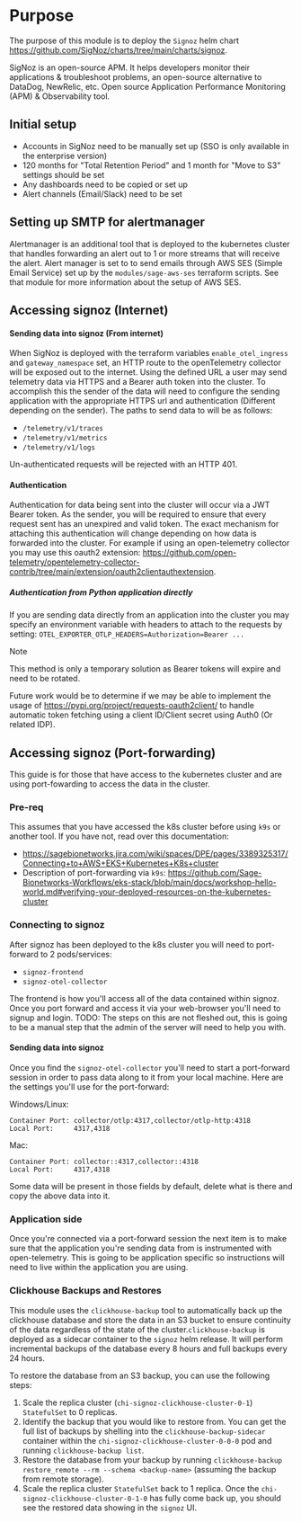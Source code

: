 # Purpose
The purpose of this module is to deploy the `Signoz` helm chart <https://github.com/SigNoz/charts/tree/main/charts/signoz>.

SigNoz is an open-source APM. It helps developers monitor their applications 
& troubleshoot problems, an open-source alternative to DataDog, NewRelic, etc. Open 
source Application Performance Monitoring (APM) & Observability tool.

## Initial setup

- Accounts in SigNoz need to be manually set up (SSO is only available in the enterprise version)
- 120 months for "Total Retention Period" and 1 month for "Move to S3" settings should be set
- Any dashboards need to be copied or set up
- Alert channels (Email/Slack) need to be set

## Setting up SMTP for alertmanager
Alertmanager is an additional tool that is deployed to the kubernetes cluster that
handles forwarding an alert out to 1 or more streams that will receive the alert.
Alert manager is set to to send emails through AWS SES (Simple Email Service) set up
by the `modules/sage-aws-ses` terraform scripts. See that module for more information
about the setup of AWS SES.

## Accessing signoz (Internet)

#### Sending data into signoz (From internet)
When SigNoz is deployed with the terraform variables `enable_otel_ingress` and `gateway_namespace`
set, an HTTP route to the openTelemetry collector will be exposed out to the internet.
Using the defined URL a user may send telemetry data via HTTPS and a Bearer auth token
into the cluster. To accomplish this the sender of the data will need to configure
the sending application with the appropriate HTTPS url and authentication (Different 
depending on the sender). The paths to send data to will be as follows:

- `/telemetry/v1/traces`
- `/telemetry/v1/metrics`
- `/telemetry/v1/logs`


Un-authenticated requests will be rejected with an HTTP 401.

#### Authentication
Authentication for data being sent into the cluster will occur via a JWT Bearer token.
As the sender, you will be required to ensure that every request sent has an unexpired
and valid token. The exact mechanism for attaching this authentication will change
depending on how data is forwarded into the cluster. For example if using an
open-telemetry collector you may use this oauth2 extension:
<https://github.com/open-telemetry/opentelemetry-collector-contrib/tree/main/extension/oauth2clientauthextension>.

##### Authentication from Python application directly
If you are sending data directly from an application into the cluster you may specify
an environment variable with headers to attach to the requests by setting:
`OTEL_EXPORTER_OTLP_HEADERS=Authorization=Bearer ...`

> [!NOTE]
> This method is only a temporary solution as Bearer tokens will expire and need to be rotated.

Future work would be to determine if we may be able to implement the usage of 
<https://pypi.org/project/requests-oauth2client/> to handle automatic token fetching
using a client ID/Client secret using Auth0 (Or related IDP).


## Accessing signoz (Port-forwarding)
This guide is for those that have access to the kubernetes cluster and are using 
port-fowarding to access the data in the cluster.

### Pre-req
This assumes that you have accessed the k8s cluster before using `k9s` or another tool.
If you have not, read over this documentation:

- <https://sagebionetworks.jira.com/wiki/spaces/DPE/pages/3389325317/Connecting+to+AWS+EKS+Kubernetes+K8s+cluster>
- Description of port-forwarding via `k9s`: <https://github.com/Sage-Bionetworks-Workflows/eks-stack/blob/main/docs/workshop-hello-world.md#verifying-your-deployed-resources-on-the-kubernetes-cluster>

### Connecting to signoz
After signoz has been deployed to the k8s cluster you will need to port-forward to 2
pods/services:

- `signoz-frontend`
- `signoz-otel-collector`

The frontend is how you'll access all of the data contained within signoz. Once you
port forward and access it via your web-browser you'll need to signup and login. 
TODO: The steps on this are not fleshed out, this is going to be a manual step that the
admin of the server will need to help you with.


#### Sending data into signoz
Once you find the `signoz-otel-collector` you'll need to start a port-forward session in
order to pass data along to it from your local machine. Here are the settings you'll use
for the port-forward:

Windows/Linux:
```
Container Port: collector/otlp:4317,collector/otlp-http:4318
Local Port:     4317,4318
```

Mac:
```
Container Port: collector::4317,collector::4318
Local Port:     4317,4318
```

Some data will be present in those fields by default, delete what is there and copy the
above data into it.

### Application side
Once you're connected via a port-forward session the next item is to make sure that the
application you're sending data from is instrumented with open-telemetry. This is going
to be application specific so instructions will need to live within the application
you are using.

### Clickhouse Backups and Restores
This module uses the `clickhouse-backup` tool to automatically back up the clickhouse database and store the data in an S3 bucket to ensure continuity of the data regardless of the state of the cluster.`clickhouse-backup` is deployed as a sidecar container to the `signoz` helm release. It will perform incremental backups of the database every 8 hours and full backups every 24 hours.

To restore the database from an S3 backup, you can use the following steps:
1. Scale the replica cluster (`chi-signoz-clickhouse-cluster-0-1`) `StatefulSet` to 0 replicas.
1. Identify the backup that you would like to restore from. You can get the full list of backups by shelling into the `clickhouse-backup-sidecar` container within the `chi-signoz-clickhouse-cluster-0-0-0` pod and running `clickhouse-backup list`.
1. Restore the database from your backup by running `clickhouse-backup restore_remote --rm --schema <backup-name>` (assuming the backup from remote storage).
1. Scale the replica cluster `StatefulSet` back to 1 replica. Once the `chi-signoz-clickhouse-cluster-0-1-0` has fully come back up, you should see the restored data showing in the `signoz` UI.
